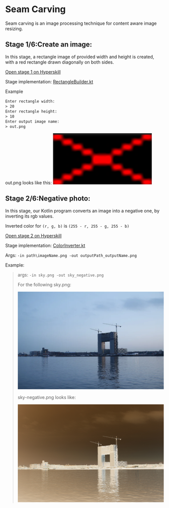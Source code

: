 # Seam Carving

Seam carving is an image processing technique for content aware image resizing. 

## Stage 1/6:Create an image:
In this stage, a rectangle image of provided width and height is created, with a red rectangle drawn diagonally
on both sides.

[Open stage 1 on Hyperskill](https://hyperskill.org/projects/100/stages/550/implement)

Stage implementation: [RectangleBuilder.kt](src/main/kotlin/seamcarving/RectangleBuilder.kt)

Example

    Enter rectangle width:
    > 20
    Enter rectangle height:
    > 10
    Enter output image name:
    > out.png

out.png looks like this:
![produced image](src/drawable/rect.png)

## Stage 2/6:Negative photo:

In this stage, our Kotlin program converts an image into a negative one, by
inverting its rgb values.

Inverted color for `(r, g, b)` is `(255 - r, 255 - g, 255 - b)`



[Open stage 2 on Hyperskill](https://hyperskill.org/projects/100/stages/551/implement#comment)

Stage implementation:  [ColorInverter.kt](src/main/kotlin/seamcarving/ColorInverter.kt)

Args: `-in path\imageName.png -out outputPath_outputName.png`

Example:

>args: `-in sky.png -out sky_negative.png`
> 
>For the following sky.png:
> 
> ![sky image](src/drawable/sky.png)
> 
> sky-negative.png looks like:
> 
> ![inverted sky image](src/drawable/sky_negative.png)